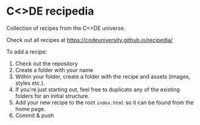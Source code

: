# C<>DE recipedia

Collection of recipes from the C<>DE universe.

Check out all recipes at https://codeuniversity.github.io/recipedia/

To add a recipe:

1. Check out the repository
1. Create a folder with your name
1. Within your folder, create a folder with the recipe and assets (images, styles etc.).
1. If you're just starting out, feel free to duplicate any of the existing folders for an initial structure.
1. Add your new recipe to the root ```index.html``` so it can be found from the home page.
1. Commit & push
